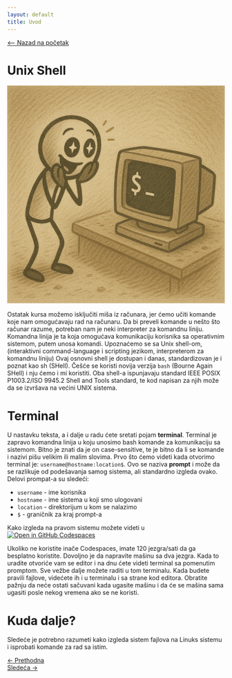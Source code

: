 ```yaml
---
layout: default
title: Uvod
---
```


<link rel="stylesheet" href="/UNIX-beginner-course/assets/css/custom.css">

<script>
  window.dataLayer = window.dataLayer || [];
  function gtag(){dataLayer.push(arguments);}
  gtag('js', new Date());
  gtag('config', 'G-Q6NY1G1P9S');
</script>
<script defer data-domain="dianasantavec.github.io/unix-beginner-course" src="https://plausible.io/js/script.outbound-links.tagged-events.js"></script>

<div style="margin-bottom: 1em;">
  <a href="/UNIX-beginner-course/" class="button-nav">⟵ Nazad na početak</a>
</div>


# Unix Shell

![Terminal](../assets/diagrams/temrinal.png)

Ostatak kursa možemo isključiti miša iz računara, jer ćemo učiti komande koje nam omogućavaju rad na računaru. Da bi preveli komande u nešto što računar razume, potreban nam je neki interpreter za komandnu liniju. Komandna linija je ta koja omogućava komunikaciju korisnika sa operativnim sistemom, putem unosa komandi. Upoznaćemo se sa Unix shell-om, (interaktivni command-language i scripting jezikom, interpreterom za komandnu liniju) Ovaj osnovni shell je dostupan i danas, standardizovan je i poznat kao sh (SHell). Češće se koristi novija verzija ```bash``` (Bourne Again SHell) i nju ćemo i mi koristiti. Oba shell-a ispunjavaju standard IEEE POSIX P1003.2/ISO 9945.2 Shell and Tools standard, te kod napisan za njih može da se izvršava na većini UNIX sistema. 

# Terminal
U nastavku teksta, a i dalje u radu ćete sretati pojam **terminal**. Terminal je zapravo komandna linija u koju unosimo bash komande za komunikaciju sa sistemom. 
Bitno je znati da je on case-sensitive, te je bitno da li se komande i nazivi pišu velikim ili malim slovima.
Prvo što ćemo videti kada otvorimo terminal je: ```username@hostname:location$```. Ovo se naziva **prompt** i može da se razlikuje od podešavanja samog sistema, ali standardno izgleda ovako. Delovi prompat-a su sledeći:
  * `username` - ime korisnika
  * `hostname` - ime sistema u koji smo ulogovani
  * `location` - direktorijum u kom se nalazimo
  * `$` - graničnik za kraj prompt-a  

Kako izgleda na pravom sistemu možete videti u [![Open in GitHub Codespaces](https://github.com/codespaces/badge.svg)](https://github.com/codespaces/new/?repo=dianasantavec/UNIX-beginner-course&devcontainer_path=.devcontainer/devcontainer.json)

Ukoliko ne koristite inače Codespaces, imate 120 jezgra/sati da ga besplatno koristite. Dovoljno je da napravite mašinu sa dva jezgra. Kada to uradite otvoriće vam se editor i na dnu ćete videti terminal sa pomenutim promptom. Sve vežbe dalje možete raditi u tom terminalu. Kada budete pravili fajlove, videćete ih i u terminalu i sa strane kod editora. Obratite pažnju da neće ostati sačuvani kada ugasite mašinu i da će se mašina sama ugasiti posle nekog vremena ako se ne koristi.

# Kuda dalje?
Sledeće je potrebno razumeti kako izgleda sistem fajlova na Linuks sistemu i isprobati komande za rad sa istim.

<div class="nav-buttons-wrapper">
  <div class="nav-left">
    <a href="1_1-bash.html" class="button-nav">← Prethodna</a>
  </div>
  <div class="nav-right">
    <a href="2-filesystem_functions.html" class="button-nav">Sledeća →</a>
  </div>
</div>
